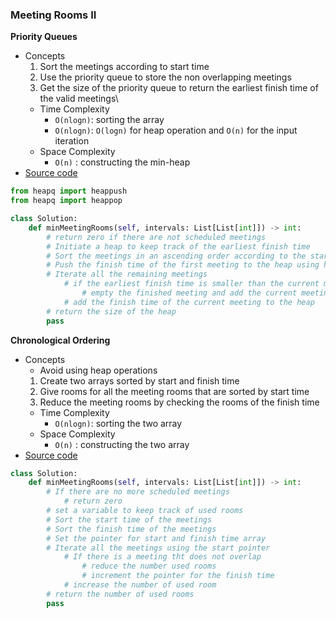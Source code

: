 ### Meeting Rooms II
**Priority Queues**
- Concepts
    1. Sort the meetings according to start time 
    2. Use the priority queue to store the non overlapping meetings
    3. Get the size of the priority queue to return the earliest finish time of the valid meetings\
    - Time Complexity
        - `O(nlogn)`: sorting the array 
        - `O(nlogn)`: `O(logn)` for heap operation and `O(n)` for the input iteration
    - Space Complexity
        - `O(n)` : constructing the min-heap
- [Source code](source/Priority.py)
```python
from heapq import heappush
from heapq import heappop

class Solution:
    def minMeetingRooms(self, intervals: List[List[int]]) -> int:
        # return zero if there are not scheduled meetings
        # Initiate a heap to keep track of the earliest finish time
        # Sort the meetings in an ascending order according to the start time
        # Push the finish time of the first meeting to the heap using heapq.heapush(list, value)
        # Iterate all the remaining meetings
            # if the earliest finish time is smaller than the current meeting
                # empty the finished meeting and add the current meeting
            # add the finish time of the current meeting to the heap
        # return the size of the heap
        pass
```

**Chronological Ordering**
- Concepts 
    - Avoid using heap operations
    1. Create two arrays sorted by start and finish time 
    1. Give rooms for all the meeting rooms that are sorted by start time  
    1. Reduce the meeting rooms by checking the rooms of the finish time
    - Time Complexity
        - `O(nlogn)`: sorting the two array 
    - Space Complexity
        - `O(n)` : constructing the two array
- [Source code](source/Chronological.py)
````python
class Solution:
    def minMeetingRooms(self, intervals: List[List[int]]) -> int:
        # If there are no more scheduled meetings
            # return zero
        # set a variable to keep track of used rooms
        # Sort the start time of the meetings
        # Sort the finish time of the meetings
        # Set the pointer for start and finish time array
        # Iterate all the meetings using the start pointer
            # If there is a meeting tht does not overlap
                # reduce the number used rooms
                # increment the pointer for the finish time
            # increase the number of used room
        # return the number of used rooms
        pass
````
